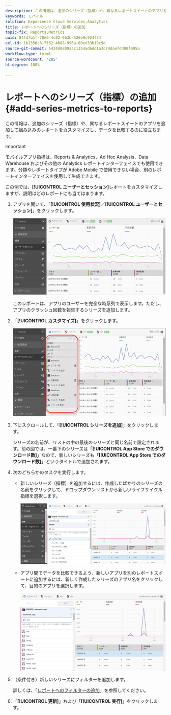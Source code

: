 ```yaml
---
description: この情報は、追加のシリーズ（指標）や、異なるレポートスイートのアプリを追加して組み込みのレポートをカスタマイズし、データを比較するのに役立ちます。
keywords: モバイル
solution: Experience Cloud Services,Analytics
title: レポートへのシリーズ（指標）の追加
topic-fix: Reports,Metrics
uuid: 84fdfb1f-70e6-4c02-9b3b-526e9c924f74
exl-id: 1b1356c6-7f62-4b88-996a-09ed33b19c9d
source-git-commit: 5434d8809aac11b4ad6dd1a3c74dae7dd98f095a
workflow-type: tm+mt
source-wordcount: '285'
ht-degree: 100%

---
```


# レポートへのシリーズ（指標）の追加 {#add-series-metrics-to-reports}

この情報は、追加のシリーズ（指標）や、異なるレポートスイートのアプリを追加して組み込みのレポートをカスタマイズし、データを比較するのに役立ちます。

>[!IMPORTANT]
>
>モバイルアプリ指標は、Reports &amp; Analytics、Ad Hoc Analysis、Data Warehouse およびその他の Analytics レポートインターフェイスでも使用できます。分類やレポートタイプが Adobe Mobile で使用できない場合、別のレポートインターフェイスを使用して生成できます。

この例では、**[!UICONTROL ユーザーとセッション]**&#x200B;レポートをカスタマイズしますが、説明はどのレポートにも当てはまります。

1. アプリを開いて、「**[!UICONTROL 使用状況]**／**[!UICONTROL ユーザーとセッション]**」をクリックします。

   ![手順の結果](assets/customize1.png)

   このレポートは、アプリのユーザーを完全な時系列で表示します。ただし、アプリのクラッシュ回数を報告するシリーズを追加します。

1. 「**[!UICONTROL カスタマイズ]**」をクリックします。

   ![手順の結果](assets/customize2.png)

1. 下にスクロールして、「**[!UICONTROL シリーズを追加]**」をクリックします。

   シリーズの名前が、リストの中の最後のシリーズと同じ名前で設定されます。前の図では、一番下のシリーズは「**[!UICONTROL App Store でのダウンロード数]**」なので、新しいシリーズも「**[!UICONTROL App Store でのダウンロード数]**」というタイトルで追加されます。

1. 次のどちらかのタスクを実行します。

   * 新しいシリーズ（指標）を追加するには、作成したばかりのシリーズの名前をクリックして、ドロップダウンリストから新しいライフサイクル指標を選択します。

      ![手順の結果](assets/add_series.png)

   * アプリ間でデータを比較できるよう、新しいアプリを別のレポートスイートに追加するには、新しく作成したシリーズのアプリ名をクリックして、目的のアプリを選択します。

      ![](assets/add_series_app.png)

1. （条件付き）新しいシリーズにフィルターを追加します。

   詳しくは、「[レポートへのフィルターの追加](/help/using/usage/reports-customize/t-reports-customize.md)」を参照してください。
1. 「**[!UICONTROL 更新]**」および「**[!UICONTROL 実行]**」をクリックします。
